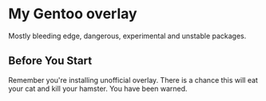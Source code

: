 My Gentoo overlay
=================

Mostly bleeding edge, dangerous, experimental and unstable packages.

Before You Start
----------------

Remember you're installing unofficial overlay.
There is a chance this will eat your cat and kill your hamster.
You have been warned.
